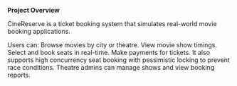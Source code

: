 **Project Overview**

CineReserve is a ticket booking system that simulates real-world movie booking applications.

Users can:
    Browse movies by city or theatre.
    View movie show timings.
    Select and book seats in real-time.
    Make payments for tickets.
    It also supports high concurrency seat booking with pessimistic locking to prevent race conditions. Theatre admins can manage shows and view booking reports.
